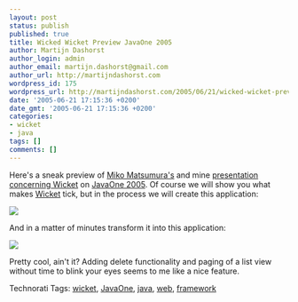 ```yaml
---
layout: post
status: publish
published: true
title: Wicked Wicket Preview JavaOne 2005
author: Martijn Dashorst
author_login: admin
author_email: martijn.dashorst@gmail.com
author_url: http://martijndashorst.com
wordpress_id: 175
wordpress_url: http://martijndashorst.com/2005/06/21/wicked-wicket-preview-javaone-2005/
date: '2005-06-21 17:15:36 +0200'
date_gmt: '2005-06-21 17:15:36 +0200'
categories:
- wicket
- java
tags: []
comments: []
---
```

<p>Here's a sneak preview of <a href="http://www.miko.com" title="Miko">Miko Matsumura's</a> and mine <a href="https://www28.cplan.com/javaone05_93_1/session_details.jsp?isid=271617&ilocation_id=93-1&ilanguage=english<br />
">presentation concerning Wicket</a> on <a href="http://java.sun.com/javaone/sf/index.jsp<br />
" title="JavaOne">JavaOne 2005</a>. Of course we will show you what makes <a href="http://wicket.sf.net" title="Wicket">Wicket</a> tick, but in the process we will create this application:</p>
<p><img src="http://www.jroller.com/resources/d/dashorst/javaone-1.png" /></p>
<p>And in a matter of minutes transform it into this application:</p>
<p><img src="http://www.jroller.com/resources/d/dashorst/javaone-2.png" /></p>
<p>Pretty cool, ain't it? Adding delete functionality and paging of a list view without time to blink your eyes seems to me like a nice feature.</p>
<p><!-- technorati tags start -->
<p>Technorati Tags: <a href="http://technorati.com/tag/wicket" rel="tag">wicket</a>, <a href="http://technorati.com/tag/javaone" rel="tag">JavaOne</a>, <a href="http://technorati.com/tag/java" rel="tag">java</a>, <a href="http://technorati.com/tag/web" rel="tag">web</a>, <a href="http://technorati.com/tag/framework" rel="tag">framework</a></p>
<p><!-- technorati tags end --></p>
